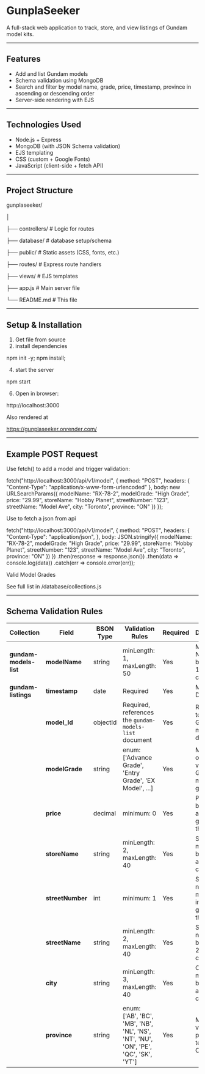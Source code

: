 # GunplaSeeker
A full-stack web application to track, store, and view listings of Gundam model kits.

---

## Features

- Add and list Gundam models
- Schema validation using MongoDB
- Search and filter by model name, grade, price, timestamp, province in ascending or descending order
- Server-side rendering with EJS
  
---

## Technologies Used

- Node.js + Express
- MongoDB (with JSON Schema validation)
- EJS templating
- CSS (custom + Google Fonts)
- JavaScript (client-side + fetch API)

---

## Project Structure

gunplaseeker/

│

├── controllers/ # Logic for routes

├── database/ # database setup/schema

├── public/ # Static assets (CSS, fonts, etc.)

├── routes/ # Express route handlers

├── views/ # EJS templates

├── app.js # Main server file

└── README.md # This file

---

## Setup & Installation

1. Get file from source
2. install dependencies
   
  npm init -y;
  npm install;
  
4. start the server

  npm start
  
6. Open in browser:

  http://localhost:3000

Also rendered at

https://gunplaseeker.onrender.com/

---

## Example POST Request

Use fetch() to add a model and trigger validation:

fetch("http://localhost:3000/api/v1/model", {
  method: "POST",
  headers: {
    "Content-Type": "application/x-www-form-urlencoded"
  },
  body: new URLSearchParams({
    modelName: "RX-78-2",
    modelGrade: "High Grade",
    price: "29.99",
    storeName: "Hobby Planet",
    streetNumber: "123",
    streetName: "Model Ave",
    city: "Toronto",
    province: "ON"
  })
});

Use to fetch a json from api

fetch("http://localhost:3000/api/v1/model", {
  method: "POST",
  headers: {
    "Content-Type": "application/json",
  },
  body: JSON.stringify({
    modelName: "RX-78-2",
    modelGrade: "High Grade",
    price: "29.99",
    storeName: "Hobby Planet",
    streetNumber: "123",
    streetName: "Model Ave",
    city: "Toronto",
    province: "ON"
  })
})
.then(response => response.json())
.then(data => console.log(data))
.catch(err => console.error(err));

Valid Model Grades

See full list in /database/collections.js

---

## Schema Validation Rules

| **Collection**         | **Field**        | **BSON Type** | **Validation Rules**                                                                  | **Required** | **Description**                                 |
| ---------------------- | ---------------- | ------------- | ------------------------------------------------------------------------------------- | ------------ | ----------------------------------------------- |
| **gundam-models-list** | **modelName**    | string        | minLength: 1, maxLength: 50                                                           | Yes          | Model Name must be between 1 and 50 characters  |
| **gundam-listings**    | **timestamp**    | date          | Required                                                                              | Yes          | Must be a Date object                           |
|                        | **model\_Id**    | objectId      | Required, references the `gundam-models-list` document                                | Yes          | Reference to the Gundam model document          |
|                        | **modelGrade**   | string        | enum: \['Advance Grade', 'Entry Grade', 'EX Model', ...]                              | Yes          | Must be one of the valid Gundam model grades    |
|                        | **price**        | decimal       | minimum: 0                                                                            | Yes          | Price must be a dollar amount greater than 0    |
|                        | **storeName**    | string        | minLength: 2, maxLength: 40                                                           | Yes          | Store name must be between 2 and 40 characters  |
|                        | **streetNumber** | int           | minimum: 1                                                                            | Yes          | Street number must be an integer greater than 0 |
|                        | **streetName**   | string        | minLength: 2, maxLength: 40                                                           | Yes          | Street name must be between 2 and 40 characters |
|                        | **city**         | string        | minLength: 3, maxLength: 40                                                           | Yes          | City name must be between 3 and 40 characters   |
|                        | **province**     | string        | enum: \['AB', 'BC', 'MB', 'NB', 'NL', 'NS', 'NT', 'NU', 'ON', 'PE', 'QC', 'SK', 'YT'] | Yes          | Must be a valid province or territory of Canada |


